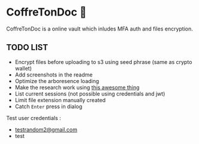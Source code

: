 # CoffreTonDoc 🔐

CoffreTonDoc is a online vault which inludes MFA auth and files encryption.

## TODO LIST

-   Encrypt files before uploading to s3 using seed phrase (same as crypto wallet)
-   Add screenshots in the readme
-   Optimize the arboresence loading
-   Make the research work using [this awesome thing](https://github.com/tantaraio/voy)
-   List current sessions (not possible using credentials and jwt)
-   Limit file extension manually created
-   Catch `Enter` press in dialog

Test user credentials :

-   testrandom2@gmail.com
-   test

